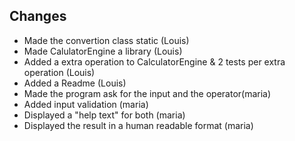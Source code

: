 ## Changes 

- Made the convertion class static (Louis)
- Made CalulatorEngine a library (Louis)
- Added a extra operation to CalculatorEngine & 2 tests per extra operation (Louis)
- Added a Readme (Louis)
- Made the program ask for the input and the operator(maria)
- Added input validation (maria)
- Displayed a "help text" for both (maria)
- Displayed the result in a human readable format (maria)
